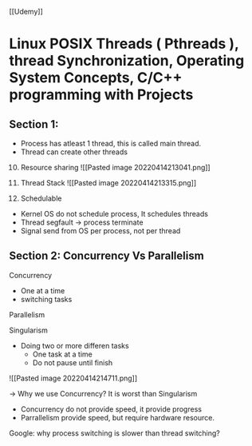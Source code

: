 [[Udemy]]

# Linux POSIX Threads ( Pthreads ), thread Synchronization, Operating System Concepts, C/C++ programming with Projects

## Section 1: 
- Process has atleast 1 thread, this is called main thread.
- Thread can create other threads

10. Resource sharing
![[Pasted image 20220414213041.png]]

11. Thread Stack
![[Pasted image 20220414213315.png]]


12. Schedulable

- Kernel OS do not schedule process, It schedules threads
- Thread segfault -> process terminate
- Signal send from OS per process, not per thread


## Section 2: Concurrency Vs Parallelism

Concurrency

- One at a time
- switching tasks

Parallelism


Singularism

- Doing two or more differen tasks
	- One task at a time
	- Do not pause until finish


![[Pasted image 20220414214711.png]]

-> Why we use Concurrency? It is worst than Singularism

- Concurrency do not provide speed, it provide progress
- Parrallelism provide speed, but require hardware resource.


Google: why process switching is slower than thread switching?

